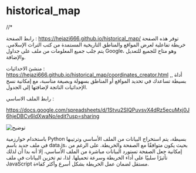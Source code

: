 # historical_map
//*

رابط الصفحة : https://hejazi666.github.io/historical_map/
توفر هذه الصفحة خريطة تفاعلية لعرض المواقع والمناطق التاريخية المستمدة من كتب التراث الإسلامي. يتم جلب جميع المعلومات من ملف على جداول Google، وهو متاح للجميع للتعديل والإضافة.

منشئ الاحداثيات : https://hejazi666.github.io/historical_map/coordinates_creator.html ,, أداة بسيطة تساعدك في تحديد المواقع أو المناطق بسهولة وبصيغة مناسبة، مع إمكانية نسخ الإحداثيات الناتجة لإضافتها إلى الجدول.

رابط الملف الاساسي : 


https://docs.google.com/spreadsheets/d/1Stvu2SIQPuvsvX4dRz5ecuMxj0J6hjeDBCv6ldXwaNo/edit?usp=sharing

![توضيح](https://github.com/user-attachments/assets/c14ad7b7-8a09-4542-9cb6-da2c6fd630e8)



باستخدام خوارزمية Python بسيطة، يتم استخراج البيانات من الملف الأساسي وترتيبها في ملف جديد باسم data.js، بحيث يكون متوافقًا مع الصفحة والخريطة. على الرغم من إمكانية جعل الصفحة تستورد البيانات مباشرة من الملف الأساسي، إلا أنه بدا أن لذلك تأثيرًا سلبيًا على أداء الخريطة وسرعة تحميلها. لذا، تم تخزين البيانات في ملف JavaScript مستقل لضمان عمل الخريطة بشكل أسرع وأكثر كفاءة.

